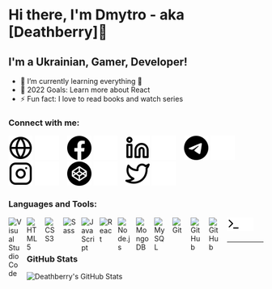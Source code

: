 # Hi there, I'm Dmytro - aka [Deathberry]👋 

## I'm a Ukrainian, Gamer, Developer!

- 🌱 I’m currently learning everything 🤣
- 🥅 2022 Goals: Learn more about React
- ⚡ Fun fact: I love to read books and watch series

### Connect with me:

[![website](./img/globe-light.svg)](#gh-light-mode-only)
[![website](./img/globe-dark.svg)](#gh-dark-mode-only)
&nbsp;&nbsp;
[![website](./img/facebook-light.svg)](https://www.facebook.com/d3athberry#gh-light-mode-only)
[![website](./img/facebook-dark.svg)](hhttps://www.facebook.com/d3athberry#gh-dark-mode-only)
&nbsp;&nbsp;
[![website](./img/linkedin-light.svg)](https://linkedin.com/in/deathberry#gh-light-mode-only)
[![website](./img/linkedin-dark.svg)](https://linkedin.com/in/deathberry#gh-dark-mode-only)
&nbsp;&nbsp;
[![website](./img/telegram-light.svg)](https://t.me/Deathberry#gh-light-mode-only)
[![website](./img/telegram-dark.svg)](https://t.me/Deathberry#gh-dark-mode-only)
&nbsp;&nbsp;
[![website](./img/instagram-light.svg)](https://instagram.com/d3athb3rry#gh-light-mode-only)
[![website](./img/instagram-dark.svg)](https://instagram.com/d3athb3rry#gh-dark-mode-only)
&nbsp;&nbsp;
[![website](./img/codepen-light.svg)](https://codepen.io/d3athb3rry#gh-light-mode-only)
[![website](./img/codepen-dark.svg)](https://codepen.io/d3athb3rry#gh-dark-mode-only)
&nbsp;&nbsp;
[![website](./img/twitter-light.svg)](https://twitter.com/D3athberry#gh-light-mode-only)
[![website](./img/twitter-dark.svg)](https://twitter.com/D3athberry#gh-dark-mode-only)
&nbsp;&nbsp;

### Languages and Tools:

<img align="left" alt="Visual Studio Code" width="26px" src="https://cdn.jsdelivr.net/gh/devicons/devicon/icons/vscode/vscode-original.svg" style="padding-right:10px;" />
<img align="left" alt="HTML5" width="26px" src="https://cdn.jsdelivr.net/gh/devicons/devicon/icons/html5/html5-original.svg" style="padding-right:10px;" />
<img align="left" alt="CSS3" width="26px" src="https://cdn.jsdelivr.net/gh/devicons/devicon/icons/css3/css3-original.svg" style="padding-right:10px;" />
<img align="left" alt="Sass" width="26px" src="https://cdn.jsdelivr.net/gh/devicons/devicon/icons/sass/sass-original.svg" style="padding-right:10px;" />
<img align="left" alt="JavaScript" width="26px" src="https://cdn.jsdelivr.net/gh/devicons/devicon/icons/javascript/javascript-original.svg" style="padding-right:10px;" />
<img align="left" alt="React" width="26px" src="https://cdn.jsdelivr.net/gh/devicons/devicon/icons/react/react-original.svg" style="padding-right:10px;" />
<img align="left" alt="Node.js" width="26px" src="https://cdn.jsdelivr.net/gh/devicons/devicon/icons/nodejs/nodejs-original.svg" style="padding-right:10px;" />
<img align="left" alt="MongoDB" width="26px" src="https://cdn.jsdelivr.net/gh/devicons/devicon/icons/mongodb/mongodb-original.svg" style="padding-right:10px;" />
<img align="left" alt="MySQL" width="26px" src="https://cdn.jsdelivr.net/gh/devicons/devicon/icons/mysql/mysql-original.svg" style="padding-right:10px;" />
<img align="left" alt="Git" width="26px" src="https://cdn.jsdelivr.net/gh/devicons/devicon/icons/git/git-original.svg" style="padding-right:10px;" />
<img align="left" alt="GitHub" width="26px" src="https://user-images.githubusercontent.com/3369400/139447912-e0f43f33-6d9f-45f8-be46-2df5bbc91289.png#gh-dark-mode-only" style="padding-right:10px;" />
<img align="left" alt="GitHub" width="26px" src="https://user-images.githubusercontent.com/3369400/139448065-39a229ba-4b06-434b-bc67-616e2ed80c8f.png#gh-light-mode-only" style="padding-right:10px;" />
<img align="left" alt="Terminal" width="26px" src="./img/terminal-light.svg#gh-light-mode-only" />
<img align="left" alt="Terminal" width="26px" src="./img/terminal-dark.svg#gh-dark-mode-only" />


<br />
<br />

---

### GitHub Stats</summary>

<img align="left" alt="Deathberry's GitHub Stats" src="https://github-readme-stats.vercel.app/api?username=D3athb3rry&show_icons=true&hide_border=false&title_color=ff652f&icon_color=FFE400&bg_color=09131B&text_color=ffffff&border_color=0c1a25" />

